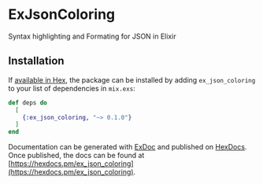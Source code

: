 # ExJsonColoring

Syntax highlighting and Formating for JSON in Elixir

## Installation

If [available in Hex](https://hex.pm/docs/publish), the package can be installed
by adding `ex_json_coloring` to your list of dependencies in `mix.exs`:

```elixir
def deps do
  [
    {:ex_json_coloring, "~> 0.1.0"}
  ]
end
```

Documentation can be generated with [ExDoc](https://github.com/elixir-lang/ex_doc)
and published on [HexDocs](https://hexdocs.pm). Once published, the docs can
be found at [https://hexdocs.pm/ex_json_coloring](https://hexdocs.pm/ex_json_coloring).

